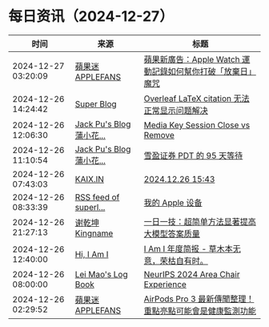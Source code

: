 ﻿# 每日资讯（2024-12-27）

|时间|来源|标题|
|---|---|---|
|2024-12-27 03:20:09|[蘋果迷 APPLEFANS](https://applefans.today/feed/)|[蘋果新廣告：Apple Watch 運動記錄如何幫你打破「放棄日」魔咒](https://applefans.today/2024-12-apple-watch-fitness-motivational-ad/)|
|2024-12-26 14:24:42|[Super Blog](https://blog.superpung.cn/atom.xml)|[Overleaf LaTeX citation 无法正常显示问题解决](https://superpung.com/overleaf-citation-error/)|
|2024-12-26 12:06:30|[Jack Pu's Blog 蒲小花...](https://www.jackpu.com/rss/)|[Media Key Session Close vs Remove](https://www.jackpu.com/media-key-session-close-vs-remove/)|
|2024-12-26 11:10:54|[Jack Pu's Blog 蒲小花...](https://www.jackpu.com/rss/)|[雪盈证券 PDT 的 95 天等待](https://www.jackpu.com/xue-ying-zheng-quan-pdt-de-95-tian-deng-dai/)|
|2024-12-26 07:43:03|[KAIX.IN](https://kaix.in/feed/)|[2024.12.26 15:43](https://kaix.in/2024/1226/)|
|2024-12-26 08:33:39|[RSS feed of superl...](https://raw.githubusercontent.com/superleeyom/blog/master/feed.xml)|[我的 Apple 设备](https://github.com/superleeyom/blog/issues/61)|
|2024-12-26 21:27:13|[谢乾坤 Kingname](http://www.kingname.info/atom.xml)|[一日一技：超简单方法显著提高大模型答案质量](https://www.kingname.info/2024/12/26/xml-prompt/)|
|2024-12-26 12:40:00|[Hi, I Am I](https://5ime.cn/atom.xml)|[ I Am I 年度简报 - 草木本无意，荣枯自有时。](https://5ime.cn/hello-2025.html)|
|2024-12-26 08:00:00|[Lei Mao's Log Book](https://leimao.github.io/atom.xml)|[NeurIPS 2024 Area Chair Experience](https://leimao.github.io/blog/NeurIPS-2024-Area-Chair-Experience/)|
|2024-12-26 02:29:52|[蘋果迷 APPLEFANS](https://applefans.today/feed/)|[AirPods Pro 3 最新傳聞整理！重點亮點可能會是健康監測功能](https://applefans.today/2024-12-airpods-pro-3-rumors/)|
